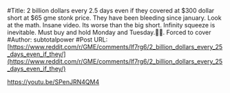 #Title: 2 billion dollars every 2.5 days even if they covered at $300 dollar short at $65 gme stonk price. They have been bleeding since january. Look at the math. Insane video. Its worse than the big short. Infinity squeeze is inevitable. Must buy and hold Monday and Tuesday.💎👐. Forced to cover
#Author: subtotalpower
#Post URL: [https://www.reddit.com/r/GME/comments/lf7rg6/2_billion_dollars_every_25_days_even_if_they/](https://www.reddit.com/r/GME/comments/lf7rg6/2_billion_dollars_every_25_days_even_if_they/)


https://youtu.be/SPenJRN4QM4